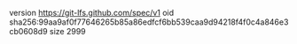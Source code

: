 version https://git-lfs.github.com/spec/v1
oid sha256:99aa9af0f77646265b85a86edfcf6bb539caa9d94218f4f0c4a846e3cb0608d9
size 2999
